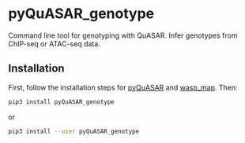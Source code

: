 # pyQuASAR_genotype
Command line tool for genotyping with QuASAR. Infer genotypes from ChIP-seq or
ATAC-seq data.

## Installation

First, follow the installation steps for [pyQuASAR](https://github.com/anthony-aylward/pyQuASAR) and [wasp_map](https://github.com/anthony-aylward/wasp_map). Then:

```sh
pip3 install pyQuASAR_genotype
```
or
```sh
pip3 install --user pyQuASAR_genotype
```
